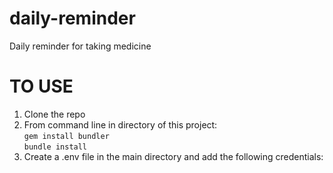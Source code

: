# daily-reminder
Daily reminder for taking medicine

# TO USE
1. Clone the repo
2. From command line in directory of this project:  
`gem install bundler`  
`bundle install`
3. Create a .env file in the main directory and add the following credentials:
